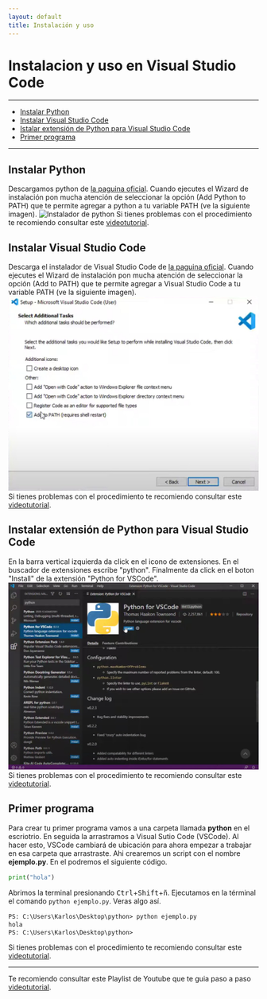 ```yaml
---
layout: default
title: Instalación y uso
---
```


# Instalacion y uso en Visual Studio Code
***
- [Instalar Python](#instalar-python)
- [Instalar Visual Studio Code](#instalar-visual-studio-code)
- [Istalar extensión de Python para Visual Studio Code](#instalar-extensión-de-python-para-visual-studio-code)
- [Primer programa](#primer-programa)

***

## Instalar Python
Descargamos python de [la paguina oficial](https://www.python.org/downloads/). 
Cuando ejecutes el Wizard de instalación pon mucha atención de seleccionar la opción (Add Python to PATH) que te permite agregar a python a tu variable PATH (ve la siguiente imagen).
![Instalador de python](https://docs.python.org/3/_images/win_installer.png)
Si tienes problemas con el procedimiento te recomiendo consultar este 
[videotutorial](https://youtu.be/ZsYn1BOJjRE).

## Instalar Visual Studio Code

Descarga el instalador de Visual Studio Code de [la paguina oficial](https://code.visualstudio.com/download).
Cuando ejecutes el Wizard de instalación pon mucha atención de seleccionar la opción (Add to PATH) que te permite agregar a Visual Studio Code a tu variable PATH (ve la siguiente imagen).
![Instalador de VSCode](/image/vscode_installer.jpg)
Si tienes problemas con el procedimiento te recomiendo consultar este 
[videotutorial](https://youtu.be/FYVWxiLe8qM).

## Instalar extensión de Python para Visual Studio Code

En la barra vertical izquierda da click en el icono de extensiones.
En el buscador de extensiones escribe "python".
Finalmente da click en el boton "Install" de la extensión "Python for VSCode".
![Instalador de VSCode](/image/extension_python.jpg)
Si tienes problemas con el procedimiento te recomiendo consultar este 
[videotutorial](https://youtu.be/gmLga2M8Afc).

## Primer programa

Para crear tu primer programa vamos a una carpeta llamada **python** en el escriotrio.
En seguida la arrastramos a Visual Sutio Code (VSCode).
Al hacer esto, VSCode cambiará de ubicación para ahora empezar a trabajar en esa carpeta que arrastraste.
Ahi crearemos un script con el nombre **ejemplo.py**.
En el podremos el siguiente código.
```python
print("hola")
```
Abrimos la terminal presionando <kbd>Ctrl</kbd>+<kbd>Shift</kbd>+<kbd>ñ</kbd>.
Ejecutamos en la términal el comando `python ejemplo.py`.
Veras algo así.
```console
PS: C:\Users\Karlos\Desktop\python> python ejemplo.py
hola
PS: C:\Users\Karlos\Desktop\python>
```
Si tienes problemas con el procedimiento te recomiendo consultar este [videotutorial](https://youtu.be/7PJQ3UiuIgs).

---

Te recomiendo consultar este Playlist de Youtube que te guia paso a paso [videotutorial](https://youtube.com/playlist?list=PLjcGc3avJwfSeXjXp2Y4Sw5gcf3CRhS5r&si=A7tX5VLv7YfiSSBz).

